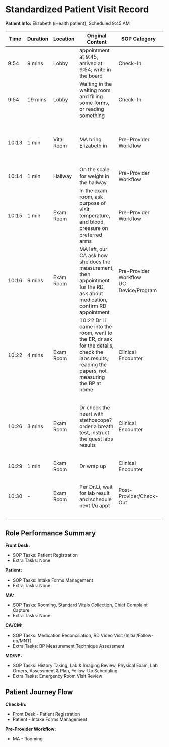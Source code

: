 # Standardized Patient Visit Record

**Patient Info:** Elizabeth (iHealth patient), Scheduled 9:45 AM

| Time | Duration | Location | Original Content | SOP Category | SOP Task | Completed Checklist | Primary Role | Extra Task |
|------|----------|----------|------------------|--------------|----------|-------------------|--------------|------------|
| 9:54 | 9 mins | Lobby | appointment at 9:45, arrived at 9:54; write in the board | Check-In | Patient Registration | ☐ Arrival time recorded | Front Desk | - |
| 9:54 | 19 mins | Lobby | Waiting in the waiting room and filling some forms, or reading something | Check-In | Intake Forms Management | - | Patient | - |
| 10:13 | 1 min | Vital Room | MA bring Elizabeth in | Pre-Provider Workflow | Rooming | ☐ Patient called from lobby<br>☐ ID verified<br>☐ Escorted to correct room | MA | - |
| 10:14 | 1 min | Hallway | On the scale for weight in the hallway | Pre-Provider Workflow | Standard Vitals Collection | ☐ Vitals collected | MA | - |
| 10:15 | 1 min | Exam Room | In the exam room, ask purpose of visit, temperature, and blood pressure on preferred arms | Pre-Provider Workflow | Chief Complaint Capture<br>Standard Vitals Collection | ☐ Open-ended question asked<br>☐ Vitals collected<br>☐ Documented in EHR | MA | - |
| 10:16 | 9 mins | Exam Room | MA left, our CA ask how she does the measurement, then appointment for the RD, ask about medication, confirm RD appointment | Pre-Provider Workflow<br>UC Device/Program | Medication Reconciliation<br>RD Video Visit (Initial/Follow-up/MNT) | ☐ Med list reviewed<br>☐ Follow-up scheduled | CA/CM | BP Measurement Technique Assessment |
| 10:22 | 4 mins | Exam Room | 10:22 Dr Li came into the room, went to the ER, dr ask for the details, check the labs results, reading the papers, not measuring the BP at home | Clinical Encounter | History Taking<br>Lab & Imaging Review | ☐ Chief complaint reviewed<br>☐ Results reviewed in EHR<br>☐ Explained to patient | MD/NP | Emergency Room Visit Review |
| 10:26 | 3 mins | Exam Room | Dr check the heart with stethoscope? order a breath test, instruct the quest labs results | Clinical Encounter | Physical Exam<br>Lab Orders | ☐ Systems examined per complaint<br>☐ Orders entered in EHR<br>☐ Instructions explained | MD/NP | - |
| 10:29 | 1 min | Exam Room | Dr wrap up | Clinical Encounter | Assessment & Plan | ☐ Plan established | MD/NP | - |
| 10:30 | - | Exam Room | Per Dr.Li, wait for lab result and schedule next f/u appt | Post-Provider/Check-Out | Follow-Up Scheduling | ☐ Provider instructions reviewed<br>☐ Appointment scheduled in system | MD/NP | - |

## Role Performance Summary

**Front Desk:**
- SOP Tasks: Patient Registration
- Extra Tasks: None

**Patient:**
- SOP Tasks: Intake Forms Management
- Extra Tasks: None

**MA:**
- SOP Tasks: Rooming, Standard Vitals Collection, Chief Complaint Capture
- Extra Tasks: None

**CA/CM:**
- SOP Tasks: Medication Reconciliation, RD Video Visit (Initial/Follow-up/MNT)
- Extra Tasks: BP Measurement Technique Assessment

**MD/NP:**
- SOP Tasks: History Taking, Lab & Imaging Review, Physical Exam, Lab Orders, Assessment & Plan, Follow-Up Scheduling
- Extra Tasks: Emergency Room Visit Review

## Patient Journey Flow

**Check-In:**
- Front Desk - Patient Registration
- Patient - Intake Forms Management

**Pre-Provider Workflow:**
- MA - Rooming